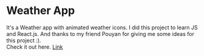 # Weather App
It's a Weather app with animated weather icons. I did this project to learn JS and React.js. And thanks to my friend Pouyan for giving me some ideas for this project :).<br>
Check it out here.
<a href="https://masoudnazarii.github.io/Weather-App/">Link</a>
